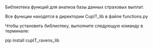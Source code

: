 Библиотека функций для анализа базы данных страховых выплат.

Все функции находятся в директории CupIT_lib в файле functions.py

Чтобы установить библиотеку, выполните следующую команду в терминале:

pip install cupIT_ravens_lib
